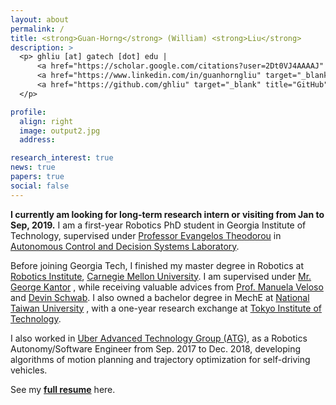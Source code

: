 ```yaml
---
layout: about
permalink: /
title: <strong>Guan-Horng</strong> (William) <strong>Liu</strong>
description: >
  <p> ghliu [at] gatech [dot] edu | 
      <a href="https://scholar.google.com/citations?user=2Dt0VJ4AAAAJ" target="_blank" title="Google Scholar"><i class="ai ai-google-scholar"></i> Google Scholar</a> |   
      <a href="https://www.linkedin.com/in/guanhorngliu" target="_blank" title="LinkedIn"><i class="fab fa-linkedin"></i> LinkedIn</a> |
      <a href="https://github.com/ghliu" target="_blank" title="GitHub"><i class="fab fa-github"></i> ghliu</a> 
  </p>

profile:
  align: right
  image: output2.jpg
  address: 

research_interest: true
news: true
papers: true
social: false
---
```


<b>I currently am looking for long-term research intern or visiting from Jan to Sep, 2019.</b> I am a first-year Robotics PhD student in Georgia Institute of Technology, supervised under <a href="https://scholar.google.com/citations?user=dG9MV7oAAAAJ&amp;hl=en" target="\_blank">Professor Evangelos Theodorou</a> in <a href="http://pwp.gatech.edu/acds/" target="\_blank">Autonomous Control and Decision Systems Laboratory</a>. 

<!-- My research interest lies broadly under <b>Robot Learning and Control</b>. Specifically, I have researched on Deep (Inverse) Reinforcement Learning, Stochastic Optimal Control, and combing XXX -->

Before joining Georgia Tech, I finished my master degree in Robotics at 
<a href="http://ri.cmu.edu/" target="\_blank">Robotics Institute</a>, 
<a href="http://www.cmu.edu/" target="\_blank">Carnegie Mellon University</a>. I am supervised under 
<a href="http://ri.cmu.edu/ri-faculty/george-a-kantor/" target="\_blank">Mr. George Kantor</a>
, while receiving valuable advices from 
<a href="https://www.cs.cmu.edu/~mmv/" target="\_blank">Prof. Manuela Veloso</a>
 and 
<a href="https://devinschwab.com/" target="\_blank">Devin Schwab</a>. 
I also owned a bachelor degree in MechE at 
<a href="http://www.ntu.edu.tw/english/index.html" target="\_blank">National Taiwan University</a>
, with a one-year research exchange at
<a href="https://www.titech.ac.jp/english/" target="\_blank">Tokyo Institute of Technology</a>.
<!-- My research here relates to off-road autonomous navigation for all-terrain vehicle application. Specifically, I worked on deep reinforcement learning, deep imitation learning, and model-predictive planning as my master thesis.  -->

I also worked in 
<a href="https://www.uber.com/info/atg/" target="\_blank">Uber Advanced Technology Group (ATG)</a>, as a Robotics Autonomy/Software Engineer from Sep. 2017 to Dec. 2018, developing algorithms of motion planning and trajectory optimization for self-driving vehicles.

See my 
<a href="https://ghliu.github.io/web-test/assets/pub/CV-two-page-2019.pdf" target="\_blank"><b>full resume</b></a> here.
